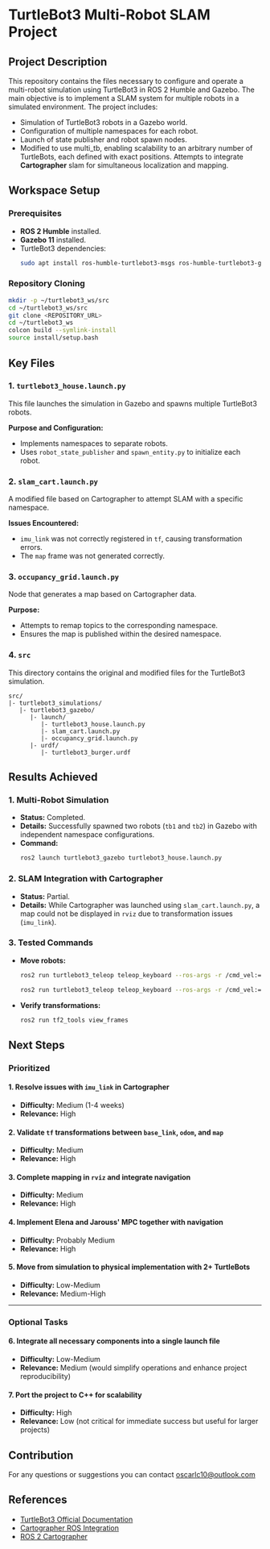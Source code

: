 # TurtleBot3 Multi-Robot SLAM Project

## Project Description

This repository contains the files necessary to configure and operate a multi-robot simulation using TurtleBot3 in ROS 2 Humble and Gazebo. The main objective is to implement a SLAM system for multiple robots in a simulated environment. The project includes:

- Simulation of TurtleBot3 robots in a Gazebo world.
- Configuration of multiple namespaces for each robot.
- Launch of state publisher and robot spawn nodes.
- Modified to use multi_tb, enabling scalability to an arbitrary number of TurtleBots, each defined with exact positions.
  Attempts to integrate **Cartographer** slam for simultaneous localization and mapping.

## Workspace Setup

### Prerequisites
- **ROS 2 Humble** installed.
- **Gazebo 11** installed.
- TurtleBot3 dependencies:
  ```bash
  sudo apt install ros-humble-turtlebot3-msgs ros-humble-turtlebot3-gazebo ros-humble-cartographer
  ```

### Repository Cloning

```bash
mkdir -p ~/turtlebot3_ws/src
cd ~/turtlebot3_ws/src
git clone <REPOSITORY_URL>
cd ~/turtlebot3_ws
colcon build --symlink-install
source install/setup.bash
```

## Key Files

### 1. **`turtlebot3_house.launch.py`**
This file launches the simulation in Gazebo and spawns multiple TurtleBot3 robots.

**Purpose and Configuration:**
- Implements namespaces to separate robots.
- Uses `robot_state_publisher` and `spawn_entity.py` to initialize each robot.

### 2. **`slam_cart.launch.py`**
A modified file based on Cartographer to attempt SLAM with a specific namespace.

**Issues Encountered:**
- `imu_link` was not correctly registered in `tf`, causing transformation errors.
- The `map` frame was not generated correctly.

### 3. **`occupancy_grid.launch.py`**
Node that generates a map based on Cartographer data.

**Purpose:**
- Attempts to remap topics to the corresponding namespace.
- Ensures the map is published within the desired namespace.

### 4. **`src`**
This directory contains the original and modified files for the TurtleBot3 simulation.

```plaintext
src/
|- turtlebot3_simulations/
   |- turtlebot3_gazebo/
      |- launch/
         |- turtlebot3_house.launch.py
         |- slam_cart.launch.py
         |- occupancy_grid.launch.py
      |- urdf/
         |- turtlebot3_burger.urdf
```

## Results Achieved

### 1. Multi-Robot Simulation
- **Status:** Completed.
- **Details:** Successfully spawned two robots (`tb1` and `tb2`) in Gazebo with independent namespace configurations.
- **Command:**
  ```bash
  ros2 launch turtlebot3_gazebo turtlebot3_house.launch.py
  ```

### 2. SLAM Integration with Cartographer
- **Status:** Partial.
- **Details:** While Cartographer was launched using `slam_cart.launch.py`, a map could not be displayed in `rviz` due to transformation issues (`imu_link`).

### 3. Tested Commands
- **Move robots:**
  ```bash
  ros2 run turtlebot3_teleop teleop_keyboard --ros-args -r /cmd_vel:=/tb1/cmd_vel
  ```
  ```bash
  ros2 run turtlebot3_teleop teleop_keyboard --ros-args -r /cmd_vel:=/tb2/cmd_vel
  ```
- **Verify transformations:**
  ```bash
  ros2 run tf2_tools view_frames
  ```

## Next Steps 
### Prioritized

#### 1. Resolve issues with `imu_link` in Cartographer
- **Difficulty:** Medium (1-4 weeks)  
- **Relevance:** High

#### 2. Validate `tf` transformations between `base_link`, `odom`, and `map`
- **Difficulty:** Medium  
- **Relevance:** High 

#### 3. Complete mapping in `rviz` and integrate navigation
- **Difficulty:** Medium 
- **Relevance:** High 

#### 4. Implement Elena and Jarouss' MPC together with navigation
- **Difficulty:** Probably Medium
- **Relevance:** High 

#### 5. Move from simulation to physical implementation with 2+ TurtleBots
- **Difficulty:** Low-Medium  
- **Relevance:** Medium-High

---

### Optional Tasks

#### 6. Integrate all necessary components into a single launch file
- **Difficulty:** Low-Medium
- **Relevance:** Medium (would simplify operations and enhance project reproducibility)  

#### 7. Port the project to C++ for scalability
- **Difficulty:** High
- **Relevance:** Low (not critical for immediate success but useful for larger projects)  


## Contribution
For any questions or suggestions you can contact oscarlc10@outlook.com

## References
- [TurtleBot3 Official Documentation](https://emanual.robotis.com/docs/en/platform/turtlebot3/overview/#overview)
- [Cartographer ROS Integration](https://google-cartographer-ros.readthedocs.io/en/latest/)
- [ROS 2 Cartographer](https://ros2-industrial-workshop.readthedocs.io/en/latest/_source/navigation/ROS2-Cartographer.html)



